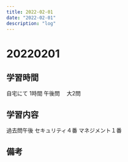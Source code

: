 ```yaml
---
title: 2022-02-01
date: "2022-02-01"
description: "log"
---
```


# 20220201

## 学習時間
自宅にて
1時間
午後問　
大2問

## 学習内容
過去問午後
セキュリティ４番
マネジメント１番
## 備考
